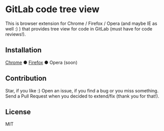 GitLab code tree view
=====================

This is browser extension for Chrome / Firefox / Opera (and maybe IE as well :) ) that provides tree view for code in GitLab (must have for code reviews!). 


## Installation

[Chrome](https://chrome.google.com/webstore/detail/gitlab-tree-view/pijacafkghdlolapcjpmiodgbnpinicn)
● [Firefox](https://addons.mozilla.org/sk/firefox/addon/gitlab-tree-view/)
● Opera (soon)


## Contribution

Star, if you like :) Open an issue, if you find a bug or you miss something. Send a Pull Request when you decided to extend/fix (thank you for that!).


## License

MIT 
